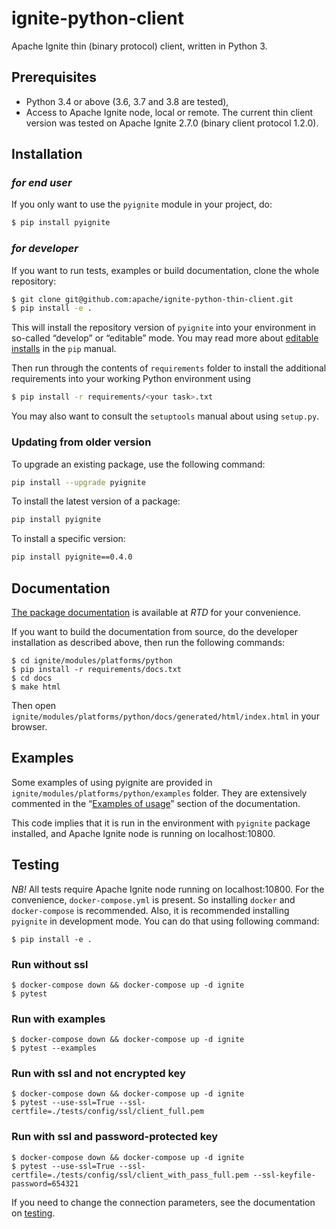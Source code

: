 # ignite-python-client
Apache Ignite thin (binary protocol) client, written in Python 3.

## Prerequisites

- Python 3.4 or above (3.6, 3.7 and 3.8 are tested),
- Access to Apache Ignite node, local or remote. The current thin client
  version was tested on Apache Ignite 2.7.0 (binary client protocol 1.2.0).

## Installation

### *for end user*
If you only want to use the `pyignite` module in your project, do:
```bash
$ pip install pyignite
```

### *for developer*
If you want to run tests, examples or build documentation, clone
the whole repository:
```bash
$ git clone git@github.com:apache/ignite-python-thin-client.git
$ pip install -e .
```

This will install the repository version of `pyignite` into your environment
in so-called “develop” or “editable” mode. You may read more about
[editable installs](https://pip.pypa.io/en/stable/reference/pip_install/#editable-installs)
in the `pip` manual.

Then run through the contents of `requirements` folder to install
the additional requirements into your working Python environment using
```bash
$ pip install -r requirements/<your task>.txt
```

You may also want to consult the `setuptools` manual about using `setup.py`.

### Updating from older version

To upgrade an existing package, use the following command:
```bash
pip install --upgrade pyignite
```

To install the latest version of a package:
```bash
pip install pyignite
```

To install a specific version:
```bash
pip install pyignite==0.4.0
```

## Documentation
[The package documentation](https://apache-ignite-binary-protocol-client.readthedocs.io)
is available at *RTD* for your convenience.

If you want to build the documentation from source, do the developer
installation as described above, then run the following commands:
```
$ cd ignite/modules/platforms/python
$ pip install -r requirements/docs.txt
$ cd docs
$ make html
```

Then open `ignite/modules/platforms/python/docs/generated/html/index.html`
in your browser.

## Examples
Some examples of using pyignite are provided in
`ignite/modules/platforms/python/examples` folder. They are extensively
commented in the
“[Examples of usage](https://apache-ignite-binary-protocol-client.readthedocs.io/en/latest/examples.html)”
section of the documentation.

This code implies that it is run in the environment with `pyignite` package
installed, and Apache Ignite node is running on localhost:10800.

## Testing
*NB!* All tests require Apache Ignite node running on localhost:10800. For the convenience, `docker-compose.yml` is present.
So installing `docker` and `docker-compose` is recommended. Also, it is recommended installing `pyignite` in development
mode. You can do that using following command:
```
$ pip install -e .
```
### Run without ssl
```
$ docker-compose down && docker-compose up -d ignite
$ pytest
```
### Run with examples
```
$ docker-compose down && docker-compose up -d ignite
$ pytest --examples
```
### Run with ssl and not encrypted key
```
$ docker-compose down && docker-compose up -d ignite
$ pytest --use-ssl=True --ssl-certfile=./tests/config/ssl/client_full.pem
```
### Run with ssl and password-protected key
```
$ docker-compose down && docker-compose up -d ignite
$ pytest --use-ssl=True --ssl-certfile=./tests/config/ssl/client_with_pass_full.pem --ssl-keyfile-password=654321
```

If you need to change the connection parameters, see the documentation on
[testing](https://apache-ignite-binary-protocol-client.readthedocs.io/en/latest/readme.html#testing).
